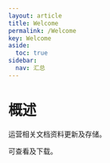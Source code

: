 ```yaml
---
layout: article
title: Welcome
permalink: /Welcome
key: Welcome
aside:
  toc: true
sidebar:
  nav: 汇总
---
```


# 概述

运营相关文档资料更新及存储。

可查看及下载。